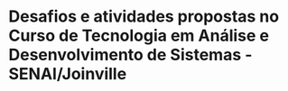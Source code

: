 <h1> Desafios e atividades propostas no Curso de Tecnologia em Análise e Desenvolvimento de Sistemas - SENAI/Joinville</h1>
